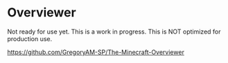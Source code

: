 # Overviewer
Not ready for use yet.  This is a work in progress. This is NOT optimized for production use.

https://github.com/GregoryAM-SP/The-Minecraft-Overviewer